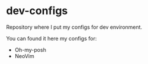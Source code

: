 # dev-configs

Repository where I put my configs for dev environment.

You can found it here my configs for:
* Oh-my-posh
* NeoVim
